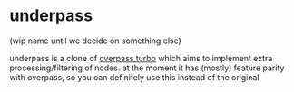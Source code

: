 # underpass

(wip name until we decide on something else)

underpass is a clone of [overpass turbo](https://overpass-turbo.eu/) which aims to implement extra processing/filtering of nodes.
at the moment it has (mostly) feature parity with overpass, so you can definitely use this instead of the original
